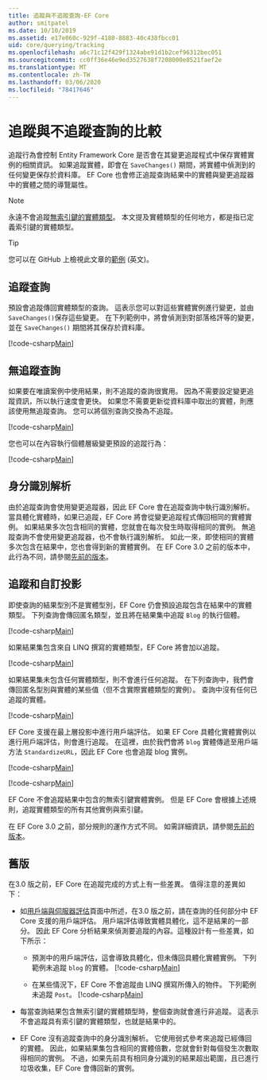 ```yaml
---
title: 追蹤與不追蹤查詢-EF Core
author: smitpatel
ms.date: 10/10/2019
ms.assetid: e17e060c-929f-4180-8883-40c438fbcc01
uid: core/querying/tracking
ms.openlocfilehash: a6c71c12f429f1324abe91d1b2cef96312bec051
ms.sourcegitcommit: cc0ff36e46e9ed3527638f7208000e8521faef2e
ms.translationtype: MT
ms.contentlocale: zh-TW
ms.lasthandoff: 03/06/2020
ms.locfileid: "78417646"
---
```

# <a name="tracking-vs-no-tracking-queries"></a>追蹤與不追蹤查詢的比較

追蹤行為會控制 Entity Framework Core 是否會在其變更追蹤程式中保存實體實例的相關資訊。 如果追蹤實體，即會在 `SaveChanges()` 期間，將實體中偵測到的任何變更保存於資料庫。 EF Core 也會修正追蹤查詢結果中的實體與變更追蹤器中的實體之間的導覽屬性。

> [!NOTE]
> 永遠不會追蹤[無索引鍵的實體類型](xref:core/modeling/keyless-entity-types)。 本文提及實體類型的任何地方，都是指已定義索引鍵的實體類型。

> [!TIP]  
> 您可以在 GitHub 上檢視此文章的[範例](https://github.com/dotnet/EntityFramework.Docs/tree/master/samples/core/Querying) \(英文\)。

## <a name="tracking-queries"></a>追蹤查詢

預設會追蹤傳回實體類型的查詢。 這表示您可以對這些實體實例進行變更，並由 `SaveChanges()`保存這些變更。 在下列範例中，將會偵測到對部落格評等的變更，並在 `SaveChanges()` 期間將其保存於資料庫。

[!code-csharp[Main](../../../samples/core/Querying/Tracking/Sample.cs#Tracking)]

## <a name="no-tracking-queries"></a>無追蹤查詢

如果要在唯讀案例中使用結果，則不追蹤的查詢很實用。 因為不需要設定變更追蹤資訊，所以執行速度會更快。 如果您不需要更新從資料庫中取出的實體，則應該使用無追蹤查詢。 您可以將個別查詢交換為不追蹤。

[!code-csharp[Main](../../../samples/core/Querying/Tracking/Sample.cs#NoTracking)]

您也可以在內容執行個體層級變更預設的追蹤行為：

[!code-csharp[Main](../../../samples/core/Querying/Tracking/Sample.cs#ContextDefaultTrackingBehavior)]

## <a name="identity-resolution"></a>身分識別解析

由於追蹤查詢會使用變更追蹤器，因此 EF Core 會在追蹤查詢中執行識別解析。 當具體化實體時，如果已追蹤，EF Core 將會從變更追蹤程式傳回相同的實體實例。 如果結果多次包含相同的實體，您就會在每次發生時取得相同的實例。 無追蹤查詢不會使用變更追蹤器，也不會執行識別解析。 如此一來，即使相同的實體多次包含在結果中，您也會得到新的實體實例。 在 EF Core 3.0 之前的版本中，此行為不同，請參閱[先前的版本](#previous-versions)。

## <a name="tracking-and-custom-projections"></a>追蹤和自訂投影

即使查詢的結果型別不是實體型別，EF Core 仍會預設追蹤包含在結果中的實體類型。 下列查詢會傳回匿名類型，並且將在結果集中追蹤 `Blog` 的執行個體。

[!code-csharp[Main](../../../samples/core/Querying/Tracking/Sample.cs#CustomProjection1)]

如果結果集包含來自 LINQ 撰寫的實體類型，EF Core 將會加以追蹤。

[!code-csharp[Main](../../../samples/core/Querying/Tracking/Sample.cs#CustomProjection2)]

如果結果集未包含任何實體類型，則不會進行任何追蹤。 在下列查詢中，我們會傳回匿名型別與實體的某些值（但不含實際實體類型的實例）。 查詢中沒有任何已追蹤的實體。

[!code-csharp[Main](../../../samples/core/Querying/Tracking/Sample.cs#CustomProjection3)]

 EF Core 支援在最上層投影中進行用戶端評估。 如果 EF Core 具體化實體實例以進行用戶端評估，則會進行追蹤。 在這裡，由於我們會將 `blog` 實體傳遞至用戶端方法 `StandardizeURL`，因此 EF Core 也會追蹤 blog 實例。

[!code-csharp[Main](../../../samples/core/Querying/Tracking/Sample.cs#ClientProjection)]

[!code-csharp[Main](../../../samples/core/Querying/Tracking/Sample.cs#ClientMethod)]

EF Core 不會追蹤結果中包含的無索引鍵實體實例。 但是 EF Core 會根據上述規則，追蹤實體類型的所有其他實例與索引鍵。

在 EF Core 3.0 之前，部分規則的運作方式不同。 如需詳細資訊，請參閱[先前的版本](#previous-versions)。

## <a name="previous-versions"></a>舊版

在3.0 版之前，EF Core 在追蹤完成的方式上有一些差異。 值得注意的差異如下：

- 如[用戶端與伺服器評估](xref:core/querying/client-eval)頁面中所述，在3.0 版之前，請在查詢的任何部分中 EF Core 支援的用戶端評估。 用戶端評估導致實體具體化，這不是結果的一部分。 因此 EF Core 分析結果來偵測要追蹤的內容。這種設計有一些差異，如下所示：
  - 預測中的用戶端評估，這會導致具體化，但未傳回具體化實體實例。 下列範例未追蹤 `blog` 的實體。
    [!code-csharp[Main](../../../samples/core/Querying/Tracking/Sample.cs#ClientProjection)]

  - 在某些情況下，EF Core 不會追蹤由 LINQ 撰寫所傳入的物件。 下列範例未追蹤 `Post`。
    [!code-csharp[Main](../../../samples/core/Querying/Tracking/Sample.cs#CustomProjection2)]

- 每當查詢結果包含無索引鍵的實體類型時，整個查詢就會進行非追蹤。 這表示不會追蹤具有索引鍵的實體類型，也就是結果中的。
- EF Core 沒有追蹤查詢中的身分識別解析。 它使用弱式參考來追蹤已經傳回的實體。 因此，如果結果集包含相同的實體倍數，您就會針對每個發生次數取得相同的實例。 不過，如果先前具有相同身分識別的結果超出範圍，且已進行垃圾收集，EF Core 會傳回新的實例。

